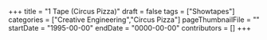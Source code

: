+++
title = "1 Tape (Circus Pizza)"
draft = false
tags = ["Showtapes"]
categories = ["Creative Engineering","Circus Pizza"]
pageThumbnailFile = ""
startDate = "1995-00-00"
endDate = "0000-00-00"
contributors = []
+++
